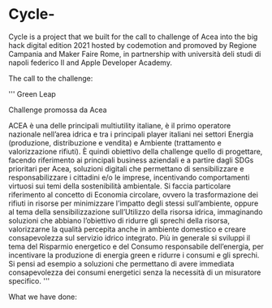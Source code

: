 # Cycle-
Cycle is a project that we built for the call to challenge of Acea into the big hack digital edition 2021 hosted by codemotion and promoved by Regione Campania and Maker Faire Rome, in partnership with università deli studi di napoli federico II and Apple Developer Academy.

The call to the challenge: 

'''
Green Leap

Challenge promossa da Acea

ACEA è una delle principali multiutility italiane, è il primo operatore nazionale nell’area idrica e tra i principali player italiani nei settori Energia (produzione, distribuzione e vendita) e Ambiente (trattamento e valorizzazione rifiuti).
È quindi obiettivo della challenge quello di progettare, facendo riferimento ai principali business aziendali e a partire dagli SDGs prioritari per Acea, soluzioni digitali che permettano di sensibilizzare e responsabilizzare i cittadini e/o le imprese, incentivando comportamenti virtuosi sui temi della sostenibilità ambientale.
Si faccia particolare riferimento al concetto di Economia circolare, ovvero la trasformazione dei rifiuti in risorse per minimizzare l’impatto degli stessi sull’ambiente, oppure al tema della sensibilizzazione sull’Utilizzo della risorsa idrica, immaginando soluzioni che abbiano l’obiettivo di ridurre gli sprechi della risorsa, valorizzarne la qualità percepita anche in ambiente domestico e creare consapevolezza sul servizio idrico integrato.
Più in generale si sviluppi il tema del Risparmio energetico e del Consumo responsabile dell’energia, per incentivare la produzione di energia green e ridurre i consumi e gli sprechi. Si pensi ad esempio a soluzioni che permettano di avere immediata consapevolezza dei consumi energetici senza la necessità di un misuratore specifico.
'''

What we have done: 



